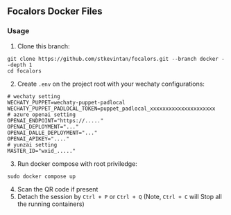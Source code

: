 ## Focalors Docker Files

### Usage
1. Clone this branch:
```shell
git clone https://github.com/stkevintan/focalors.git --branch docker --depth 1
cd focalors
```

2. Create `.env` on the project root with your wechaty configurations:
```
# wechaty setting 
WECHATY_PUPPET=wechaty-puppet-padlocal
WECHATY_PUPPET_PADLOCAL_TOKEN=puppet_padlocal_xxxxxxxxxxxxxxxxxxxxx
# azure openai setting
OPENAI_ENDPOINT="https://....."
OPENAI_DEPLOYMENT="..."
OPENAI_DALLE_DEPLOYMENT="..."
OPENAI_APIKEY="...."
# yunzai setting
MASTER_ID="wxid_....."
```
3. Run docker compose with root priviledge:
```shell
sudo docker compose up
```
4. Scan the QR code if present
5. Detach the session by `Ctrl + P` or `Ctrl + Q` (Note, `Ctrl + C` will Stop all the running containers)